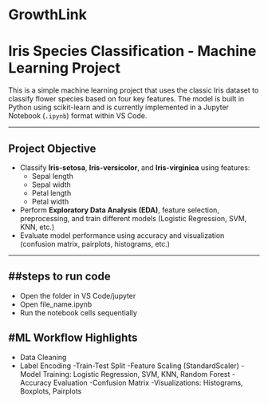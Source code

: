 # GrowthLink
#  Iris Species Classification - Machine Learning Project

This is a simple machine learning project that uses the classic Iris dataset to classify flower species based on four key features. The model is built in Python using scikit-learn and is currently implemented in a Jupyter Notebook (`.ipynb`) format within VS Code.

---

## Project Objective

- Classify **Iris-setosa**, **Iris-versicolor**, and **Iris-virginica** using features:
  - Sepal length
  - Sepal width
  - Petal length
  - Petal width
- Perform **Exploratory Data Analysis (EDA)**, feature selection, preprocessing, and train different models (Logistic Regression, SVM, KNN, etc.)
- Evaluate model performance using accuracy and visualization (confusion matrix, pairplots, histograms, etc.)

---
##steps to run code
---
 - Open the folder in VS Code/jupyter
 - Open file_name.ipynb
 - Run the notebook cells sequentially

#ML Workflow Highlights
---
- Data Cleaning
- Label Encoding
-Train-Test Split
-Feature Scaling (StandardScaler)
-Model Training: Logistic Regression, SVM, KNN, Random Forest
-Accuracy Evaluation
-Confusion Matrix
-Visualizations: Histograms, Boxplots, Pairplots
